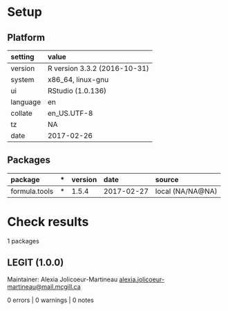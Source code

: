 # Setup

## Platform

|setting  |value                        |
|:--------|:----------------------------|
|version  |R version 3.3.2 (2016-10-31) |
|system   |x86_64, linux-gnu            |
|ui       |RStudio (1.0.136)            |
|language |en                           |
|collate  |en_US.UTF-8                  |
|tz       |NA                           |
|date     |2017-02-26                   |

## Packages

|package       |*  |version |date       |source           |
|:-------------|:--|:-------|:----------|:----------------|
|formula.tools |*  |1.5.4   |2017-02-27 |local (NA/NA@NA) |

# Check results
1 packages

## LEGIT (1.0.0)
Maintainer: Alexia Jolicoeur-Martineau <alexia.jolicoeur-martineau@mail.mcgill.ca>

0 errors | 0 warnings | 0 notes

